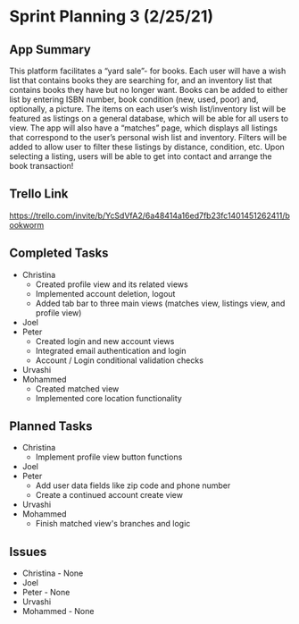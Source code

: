 # Sprint Planning 3 (2/25/21)

## App Summary

This platform facilitates a “yard sale”- for books. 
Each user will have a wish list that contains books they are searching for, and an inventory list that contains books they have but no longer want. 
Books can be added to either list by entering ISBN number, book condition (new, used, poor) and, optionally, a picture. 
The items on each user’s wish list/inventory list will be featured as listings on a general database, which will be able for all users to view. 
The app will also have a “matches” page, which displays all listings that correspond to the user’s personal wish list and inventory. 
Filters will be added to allow user to filter these listings by distance, condition, etc. 
Upon selecting a listing, users will be able to get into contact and arrange the book transaction!

## Trello Link
https://trello.com/invite/b/YcSdVfA2/6a48414a16ed7fb23fc1401451262411/bookworm

## Completed Tasks
  * Christina
    * Created profile view and its related views
    * Implemented account deletion, logout
    * Added tab bar to three main views (matches view, listings view, and profile view)
  * Joel
  * Peter
    * Created login and new account views
    * Integrated email authentication and login
    * Account / Login conditional validation checks
  * Urvashi
  * Mohammed
    * Created matched view
    * Implemented core location functionality
## Planned Tasks
  * Christina
    * Implement profile view button functions 
  * Joel
  * Peter
    * Add user data fields like zip code and phone number
    * Create a continued account create view
  * Urvashi
  * Mohammed
    * Finish matched view's branches and logic
## Issues
  * Christina - None
  * Joel
  * Peter - None
  * Urvashi
  * Mohammed - None

